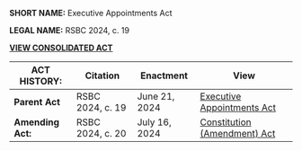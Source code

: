 **SHORT NAME:** Executive Appointments Act

**LEGAL NAME:** RSBC 2024, c. 19

[**VIEW CONSOLIDATED ACT**](./Consolidated.md)

| **ACT HISTORY:**  | Citation         | Enactment     | View                                                  |
| ----------------- | ---------------- | ------------- | ----------------------------------------------------- |
| **Parent Act**    | RSBC 2024, c. 19 | June 21, 2024 | [Executive Appointments Act](../../RSBC/2024/19.md)   |
| **Amending Act:** | RSBC 2024, c. 20 | July 16, 2024 | [Constitution (Amendment) Act](../../RSBC/2024/20.md) |
